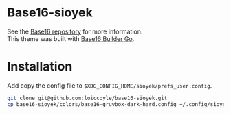 # Base16-sioyek

See the [Base16 repository](https://github.com/chriskempson/base16) for more information.  
This theme was built with [Base16 Builder Go](https://github.com/tinted-theming/base16-builder-go).

# Installation

Add copy the config file to `$XDG_CONFIG_HOME/sioyek/prefs_user.config`.

```bash
git clone git@github.com:loiccoyle/base16-sioyek.git
cp base16-sioyek/colors/base16-gruvbox-dark-hard.config ~/.config/sioyek/prefs_user.config
```
